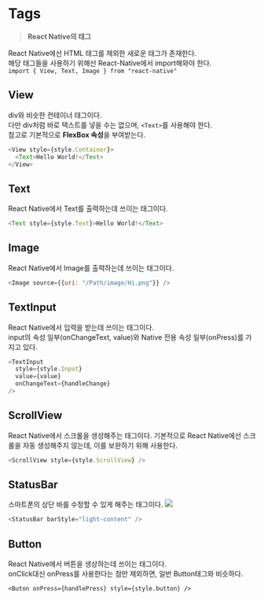 # Tags
  > **React Native의 태그**

  React Native에선 HTML 태그를 제외한 새로운 태그가 존재한다.  
  해당 태그들을 사용하기 위해선 React-Native에서 import해와야 한다.  
  ``import { View, Text, Image } from "react-native"``

  ## View
  div와 비슷한 컨테이너 태그이다.  
  다만 div처럼 바로 텍스트를 넣을 수는 없으며, ``<Text>``를 사용해야 한다.  
  참고로 기본적으로 **FlexBox 속성**을 부여받는다.
  ```js
  <View style={style.Container}>
    <Text>Hello World!</Text>
  </View>
  ```

  ## Text
  React Native에서 Text를 출력하는데 쓰이는 태그이다.
  ```js
  <Text style={style.Text}>Hello World!</Text>
  ```

  ## Image
  React Native에서 Image를 출력하는데 쓰이는 태그이다.
  ```js
  <Image source={{uri: "/Path/image/Hi.png"}} />
  ```

  ## TextInput
  React Native에서 입력을 받는데 쓰이는 태그이다.  
  input의 속성 일부(onChangeText, value)와 Native 전용 속성 일부(onPress)를 가지고 있다.
  ```js
  <TextInput
    style={style.Input}
    value={value}
    onChangeText={handleChange}
  />
  ```

  ## ScrollView
  React Native에서 스크롤을 생성해주는 태그이다.
  기본적으로 React Native에선 스크롤을 자동 생성해주지 않는데, 이를 보완하기 위해 사용한다.
  ```js
  <ScrollView style={style.ScrollView} />
  ```

  ## StatusBar
  스마트폰의 상단 바를 수정할 수 있게 해주는 태그이다.
  ![](https://velog.velcdn.com/images/ttoottie/post/d957b86c-3bcd-49b9-b670-1f6d20c60bf9/image.png)
  ```js
  <StatusBar barStyle="light-content" />
  ```

  ## Button
  React Native에서 버튼을 생상하는데 쓰이는 태그이다.  
  onClick대신 onPress를 사용한다는 점만 제외하면, 일반 Button태그와 비슷하다.
  ```
  <Buton onPress={handlePress} style={style.button} />
  ```
  
  